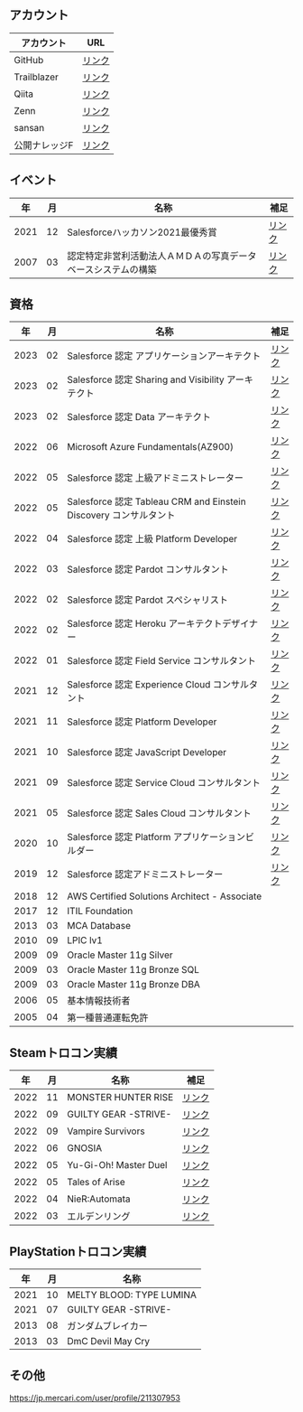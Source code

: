 ## アカウント

|アカウント|URL|
|---|---|
|GitHub|[リンク](https://github.com/yfujii01)|
|Trailblazer|[リンク](https://trailblazer.me/id/yuyafujii01)|
|Qiita|[リンク](https://qiita.com/yfujii01)|
|Zenn|[リンク](https://zenn.dev/yfujii01)|
|sansan|[リンク](https://ap.sansan.com/v/vc/urjsfgxwmfreto6d57mukq7qqe/)|
|公開ナレッジF|[リンク](https://yfujii01.com)|

## イベント

|年|月|名称|補足|
|---|---|---|---|
|2021|12|Salesforceハッカソン2021最優秀賞|[リンク](https://developer.salesforce.com/jpblogs/2021/12/salesforce-hackathon-2021-result/)|
|2007|03|認定特定非営利活動法人ＡＭＤＡの写真データベースシステムの構築|[リンク](https://amda.or.jp/journal/?work_id=536)|

## 資格

|年|月|名称|補足|
|---|---|---|---|
|2023|02|Salesforce 認定 アプリケーションアーキテクト|[リンク](https://trailblazer.me/id/yuyafujii01)|
|2023|02|Salesforce 認定 Sharing and Visibility アーキテクト|[リンク](https://trailblazer.me/id/yuyafujii01)|
|2023|02|Salesforce 認定 Data アーキテクト|[リンク](https://trailblazer.me/id/yuyafujii01)|
|2022|06|Microsoft Azure Fundamentals(AZ900)|[リンク](https://www.credly.com/badges/1070fb28-bafe-4761-9de4-ba6ce8e45dfd)|
|2022|05|Salesforce 認定 上級アドミニストレーター|[リンク](https://trailblazer.me/id/yuyafujii01)|
|2022|05|Salesforce 認定 Tableau CRM and Einstein Discovery コンサルタント|[リンク](https://trailblazer.me/id/yuyafujii01)|
|2022|04|Salesforce 認定 上級 Platform Developer|[リンク](https://trailblazer.me/id/yuyafujii01)|
|2022|03|Salesforce 認定 Pardot コンサルタント|[リンク](https://trailblazer.me/id/yuyafujii01)|
|2022|02|Salesforce 認定 Pardot スペシャリスト|[リンク](https://trailblazer.me/id/yuyafujii01)|
|2022|02|Salesforce 認定 Heroku アーキテクトデザイナー|[リンク](https://trailblazer.me/id/yuyafujii01)|
|2022|01|Salesforce 認定 Field Service コンサルタント|[リンク](https://trailblazer.me/id/yuyafujii01)|
|2021|12|Salesforce 認定 Experience Cloud コンサルタント|[リンク](https://trailblazer.me/id/yuyafujii01)|
|2021|11|Salesforce 認定 Platform Developer|[リンク](https://trailblazer.me/id/yuyafujii01)|
|2021|10|Salesforce 認定 JavaScript Developer|[リンク](https://trailblazer.me/id/yuyafujii01)|
|2021|09|Salesforce 認定 Service Cloud コンサルタント|[リンク](https://trailblazer.me/id/yuyafujii01)|
|2021|05|Salesforce 認定 Sales Cloud コンサルタント|[リンク](https://trailblazer.me/id/yuyafujii01)|
|2020|10|Salesforce 認定 Platform アプリケーションビルダー|[リンク](https://trailblazer.me/id/yuyafujii01)|
|2019|12|Salesforce 認定アドミニストレーター|[リンク](https://trailblazer.me/id/yuyafujii01)|
|2018|12|AWS Certified Solutions Architect - Associate|
|2017|12|ITIL Foundation|
|2013|03|MCA Database|
|2010|09|LPIC lv1|
|2009|09|Oracle Master 11g Silver|
|2009|03|Oracle Master 11g Bronze SQL|
|2009|03|Oracle Master 11g Bronze DBA|
|2006|05|基本情報技術者|
|2005|04|第一種普通運転免許|

## Steamトロコン実績

|年|月|名称|補足|
|---|---|---|---|
|2022|11|MONSTER HUNTER RISE|[リンク](https://steamcommunity.com/profiles/76561199241957435/stats/1446780/?tab=achievements)|
|2022|09|GUILTY GEAR -STRIVE-|[リンク](https://steamcommunity.com/profiles/76561199241957435/stats/1384160/?tab=achievements)|
|2022|09|Vampire Survivors|[リンク](https://steamcommunity.com/profiles/76561199241957435/stats/1794680/?tab=achievements)|
|2022|06|GNOSIA|[リンク](https://steamcommunity.com/profiles/76561199241957435/stats/1608290/?tab=achievements)|
|2022|05|Yu-Gi-Oh! Master Duel|[リンク](https://steamcommunity.com/profiles/76561199241957435/stats/1449850/?tab=achievements)|
|2022|05|Tales of Arise|[リンク](https://steamcommunity.com/profiles/76561199241957435/stats/740130/?tab=achievements)|
|2022|04|NieR:Automata|[リンク](https://steamcommunity.com/profiles/76561199241957435/stats/524220/?tab=achievements)|
|2022|03|エルデンリング|[リンク](https://steamcommunity.com/profiles/76561199241957435/stats/1245620/?tab=achievements)|

## PlayStationトロコン実績

|年|月|名称|
|---|---|---|
|2021|10|MELTY BLOOD: TYPE LUMINA|
|2021|07|GUILTY GEAR -STRIVE-|
|2013|08|ガンダムブレイカー|
|2013|03|DmC Devil May Cry|


## その他

https://jp.mercari.com/user/profile/211307953
